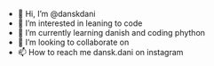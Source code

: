 - 👋 Hi, I’m @danskdani
- 👀 I’m interested in leaning to code
- 🌱 I’m currently learning danish and coding phython
- 💞️ I’m looking to collaborate on 
- 📫 How to reach me dansk.dani on instagram

<!---
danskdani/danskdani is a ✨ special ✨ repository because its `README.md` (this file) appears on your GitHub profile.
You can click the Preview link to take a look at your changes.
--->
